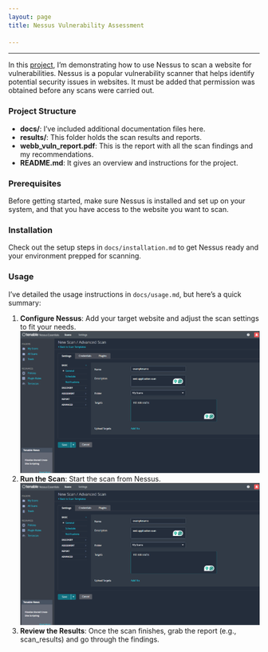 ```yaml
---
layout: page
title: Nessus Vulnerability Assessment 

---
```




---


In this [project](https://github.com/elizabethude/webb_vulnscan), I’m demonstrating how to use Nessus to scan a website for vulnerabilities. Nessus is a popular vulnerability scanner that helps identify potential security issues in websites. It must be added that permission was obtained before any scans were carried out.

### Project Structure
- **docs/**: I’ve included additional documentation files here.
- **results/**: This folder holds the scan results and reports.
- **webb_vuln_report.pdf**: This is the report with all the scan findings and my recommendations.
- **README.md**: It gives an overview and instructions for the project.

### Prerequisites
Before getting started, make sure Nessus is installed and set up on your system, and that you have access to the website you want to scan.

### Installation
Check out the setup steps in `docs/installation.md` to get Nessus ready and your environment prepped for scanning.

### Usage
I’ve detailed the usage instructions in `docs/usage.md`, but here’s a quick summary:
1. **Configure Nessus**: Add your target website and adjust the scan settings to fit your needs. 
![1](https://github.com/elizabethude/portfolio/blob/main/projectimages/nessusvulnscan/2.png?raw=true)
2. **Run the Scan**: Start the scan from Nessus.
![2](https://github.com/elizabethude/portfolio/blob/main/projectimages/nessusvulnscan/2.png?raw=true)
3. **Review the Results**: Once the scan finishes, grab the report (e.g., scan_results) and go through the findings.

